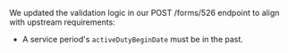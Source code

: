 We updated the validation logic in our POST /forms/526 endpoint to align with upstream requirements:
* A service period's `activeDutyBeginDate` must be in the past.

